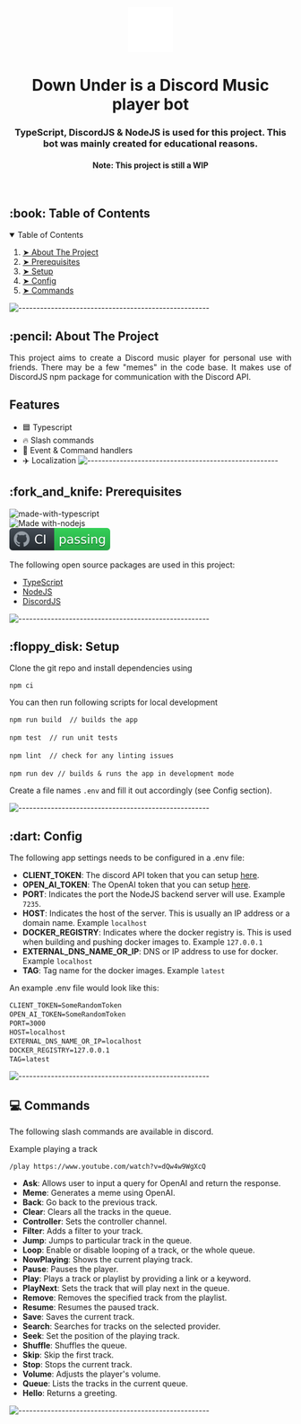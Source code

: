 <p align="center"> 
  <img src="https://github.com/devicons/devicon/blob/master/icons/discordjs/discordjs-plain.svg" alt="DownUnderDiscordBot" width="80px" height="80px">
</p>
<h1 align="center"> Down Under is a Discord Music player bot </h1>
<h3 align="center"> TypeScript, DiscordJS & NodeJS is used for this project. This bot was mainly created for educational reasons. </h3>  
<h4 align="center"> Note: This project is still a WIP </h4>  
</br>

<!-- TABLE OF CONTENTS -->
<h2 id="table-of-contents"> :book: Table of Contents</h2>

<details open="open">
  <summary>Table of Contents</summary>
  <ol>
    <li><a href="#about-the-project"> ➤ About The Project</a></li>
    <li><a href="#prerequisites"> ➤ Prerequisites</a></li>
    <li><a href="#setup"> ➤ Setup</a></li>
    <li><a href="#config"> ➤ Config</a></li>
    <li><a href="#commands"> ➤ Commands</a></li>
  </ol>
</details>

![-----------------------------------------------------](https://raw.githubusercontent.com/andreasbm/readme/master/assets/lines/rainbow.png)

<!-- ABOUT THE PROJECT -->
<h2 id="about-the-project"> :pencil: About The Project</h2>

<p align="justify"> 
  This project aims to create a Discord music player for personal use with friends. There may be a few "memes" in the code base. It makes use of DiscordJS npm package for communication with the Discord API.
</p>

## Features

- 🟦 Typescript
- 🔥 Slash commands
- 💪 Event & Command handlers
- ✈️ Localization
  ![-----------------------------------------------------](https://raw.githubusercontent.com/andreasbm/readme/master/assets/lines/rainbow.png)

<!-- PREREQUISITES -->
<h2 id="prerequisites"> :fork_and_knife: Prerequisites</h2>

![made-with-typescript](https://img.shields.io/badge/TypeScript-007ACC?style=for-the-badge&logo=typescript&logoColor=white) <br>
![Made with-nodejs](https://img.shields.io/badge/Node.js-43853D?style=for-the-badge&logo=node.js&logoColor=white) <br>
[![build status][buildstatus-image]][buildstatus-url]

[buildstatus-image]: https://github.com/ChristopherVR/DownUnderDiscordBot/blob/main/.github/workflows/badge.svg
[buildstatus-url]: https://github.com/ChristopherVR/DownUnderDiscordBot/actions

<!--This project is written mainly in C# and JavaScript programming languages. <br>-->

The following open source packages are used in this project:

- <a href="https://www.typescriptlang.org/"> TypeScript</a>
- <a href="https://nodejs.org/en/"> NodeJS</a>
- <a href="https://discord.js.org/#/"> DiscordJS</a>

![-----------------------------------------------------](https://raw.githubusercontent.com/andreasbm/readme/master/assets/lines/rainbow.png)

<!-- SETUP -->
<h2 id="setup"> :floppy_disk: Setup</h2>
<p> 
Clone the git repo and install dependencies using

```
npm ci
```

You can then run following scripts for local development

```
npm run build  // builds the app

npm test  // run unit tests

npm lint  // check for any linting issues

npm run dev // builds & runs the app in development mode
```

Create a file names `.env` and fill it out accordingly (see Config section).

</p>

![-----------------------------------------------------](https://raw.githubusercontent.com/andreasbm/readme/master/assets/lines/rainbow.png)

<!-- ROADMAP -->
<h2 id="config"> :dart: Config</h2>

<p align="justify"> 
The following app settings needs to be configured in a .env file:

- **CLIENT_TOKEN**: The discord API token that you can setup <a href="https://discord.com/developers/docs/intro"> here</a>.
- **OPEN_AI_TOKEN**: The OpenAI token that you can setup <a href="https://openai.com/api/"> here</a>.
- **PORT**: Indicates the port the NodeJS backend server will use. Example `7235`.
- **HOST**: Indicates the host of the server. This is usually an IP address or a domain name. Example `localhost`
- **DOCKER_REGISTRY**: Indicates where the docker registry is. This is used when building and pushing docker images to. Example `127.0.0.1`
- **EXTERNAL_DNS_NAME_OR_IP**: DNS or IP address to use for docker. Example `localhost`
- **TAG**: Tag name for the docker images. Example `latest`

An example .env file would look like this:

```
CLIENT_TOKEN=SomeRandomToken
OPEN_AI_TOKEN=SomeRandomToken
PORT=3000
HOST=localhost
EXTERNAL_DNS_NAME_OR_IP=localhost
DOCKER_REGISTRY=127.0.0.1
TAG=latest
```

</p>

![-----------------------------------------------------](https://raw.githubusercontent.com/andreasbm/readme/master/assets/lines/rainbow.png)

<!-- COMMANDS -->
<h2 id="commands"> 💻 Commands</h2>

<p align="justify"> 
The following slash commands are available in discord.

Example playing a track

```
/play https://www.youtube.com/watch?v=dQw4w9WgXcQ
```

- **Ask**: Allows user to input a query for OpenAI and return the response.
- **Meme**: Generates a meme using OpenAI.
- **Back**: Go back to the previous track.
- **Clear**: Clears all the tracks in the queue.
- **Controller**: Sets the controller channel.
- **Filter**: Adds a filter to your track.
- **Jump**: Jumps to particular track in the queue.
- **Loop**: Enable or disable looping of a track, or the whole queue.
- **NowPlaying**: Shows the current playing track.
- **Pause**: Pauses the player.
- **Play**: Plays a track or playlist by providing a link or a keyword.
- **PlayNext**: Sets the track that will play next in the queue.
- **Remove**: Removes the specified track from the playlist.
- **Resume**: Resumes the paused track.
- **Save**: Saves the current track.
- **Search**: Searches for tracks on the selected provider.
- **Seek**: Set the position of the playing track.
- **Shuffle**: Shuffles the queue.
- **Skip**: Skip the first track.
- **Stop**: Stops the current track.
- **Volume**: Adjusts the player's volume.
- **Queue**: Lists the tracks in the current queue.
- **Hello**: Returns a greeting.
</p>

![-----------------------------------------------------](https://raw.githubusercontent.com/andreasbm/readme/master/assets/lines/rainbow.png)
